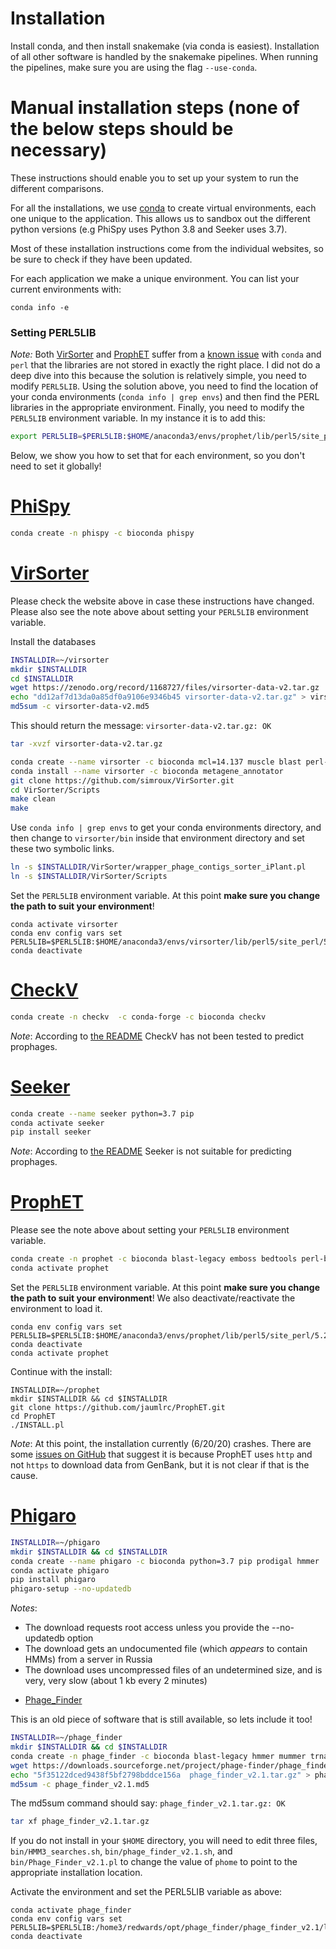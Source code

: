 # Installation

Install conda, and then install snakemake (via conda is easiest).
Installation of all other software is handled by the snakemake pipelines. 
When running the pipelines, make sure you are using the flag `--use-conda`.

# Manual installation steps (none of the below steps should be necessary)

These instructions should enable you to set up your system to run the different comparisons.

For all the installations, we use [conda](https://docs.conda.io/en/latest/) to create virtual
environments, each one unique to the application. This allows us to sandbox out the different
python versions (e.g PhiSpy uses Python 3.8 and Seeker uses 3.7).

Most of these installation instructions come from the individual websites, so be sure to
check if they have been updated.

For each application we make a unique environment. You can list your current environments
with:

```
conda info -e
```

### Setting PERL5LIB

*Note:* Both [VirSorter](#VirSorter) and [ProphET](#prophet) suffer from a [known issue](https://stackoverflow.com/questions/58290190/how-to-fix-perl-from-anaconda-not-installing-bioperl-bailing-out-the-installat) 
with `conda` and `perl` that the libraries are not stored in exactly the right place. I did not do a deep dive into this because the solution is relatively simple, you need to modify `PERL5LIB`. Using
the solution above, you need to find the location of your conda environments (`conda info | grep envs`) and then find the PERL libraries in the appropriate environment. Finally, you need to modify the
`PERL5LIB` environment variable. In my instance it is to add this:

```bash
export PERL5LIB=$PERL5LIB:$HOME/anaconda3/envs/prophet/lib/perl5/site_perl/5.22.0/:$HOME/anaconda3/envs/virsorter/lib/perl5/site_perl/5.22.0/
```

Below, we show you how to set that for each environment, so you don't need to set it globally!


# [PhiSpy](https://github.com/linsalrob/PhiSpy)

```bash
conda create -n phispy -c bioconda phispy
```

# [VirSorter](https://github.com/simroux/VirSorter)

Please check the website above in case these instructions have changed. Please also see the note above about setting your `PERL5LIB` environment variable.

Install the databases

```bash
INSTALLDIR=~/virsorter
mkdir $INSTALLDIR
cd $INSTALLDIR
wget https://zenodo.org/record/1168727/files/virsorter-data-v2.tar.gz
echo "dd12af7d13da0a85df0a9106e9346b45 virsorter-data-v2.tar.gz" > virsorter-data-v2.md5
md5sum -c virsorter-data-v2.md5
```

This should return the message: `virsorter-data-v2.tar.gz: OK`

```bash
tar -xvzf virsorter-data-v2.tar.gz
```

```bash
conda create --name virsorter -c bioconda mcl=14.137 muscle blast perl-bioperl perl-file-which hmmer=3.1b2 perl-parallel-forkmanager perl-list-moreutils diamond=0.9.14
conda install --name virsorter -c bioconda metagene_annotator
git clone https://github.com/simroux/VirSorter.git
cd VirSorter/Scripts
make clean
make
```


Use `conda info | grep envs` to get your conda environments directory, and then change to `virsorter/bin` inside that environment directory and set these two symbolic links.

```bash
ln -s $INSTALLDIR/VirSorter/wrapper_phage_contigs_sorter_iPlant.pl
ln -s $INSTALLDIR/VirSorter/Scripts
```

Set the `PERL5LIB` environment variable. At this point **make sure you change the path to suit your environment**!

```
conda activate virsorter
conda env config vars set PERL5LIB=$PERL5LIB:$HOME/anaconda3/envs/virsorter/lib/perl5/site_perl/5.22.0/
conda deactivate
```

# [CheckV](https://bitbucket.org/berkeleylab/checkv/src/master/)

```bash
conda create -n checkv  -c conda-forge -c bioconda checkv
```

*Note*: According to [the README](https://bitbucket.org/berkeleylab/checkv/src/master/) CheckV has not been tested to predict prophages.

# [Seeker](https://github.com/gussow/seeker)

```bash
conda create --name seeker python=3.7 pip
conda activate seeker
pip install seeker
```

*Note*: According to [the README](https://github.com/gussow/seeker#python-library) Seeker is not suitable for predicting prophages.


# [ProphET](https://github.com/jaumlrc/ProphET/)

Please see the note above about setting your `PERL5LIB` environment variable.

```bash
conda create -n prophet -c bioconda blast-legacy emboss bedtools perl-bioperl perl-lwp-simple perl-gd
conda activate prophet
```

Set the `PERL5LIB` environment variable. At this point **make sure you change the path to suit your environment**!
We also deactivate/reactivate the environment to load it.

```
conda env config vars set PERL5LIB=$PERL5LIB:$HOME/anaconda3/envs/prophet/lib/perl5/site_perl/5.22.0/
conda deactivate
conda activate prophet
```

Continue with the install:
```
INSTALLDIR=~/prophet
mkdir $INSTALLDIR && cd $INSTALLDIR
git clone https://github.com/jaumlrc/ProphET.git
cd ProphET
./INSTALL.pl
```

*Note*: At this point, the installation currently (6/20/20) crashes. There are some [issues on GitHub](https://github.com/jaumlrc/ProphET/issues/30#issuecomment-647040938) that suggest it is because ProphET uses `http` and not `https` to download data from GenBank,
but it is not clear if that is the cause.


# [Phigaro](https://github.com/bobeobibo/phigaro)

```bash
INSTALLDIR=~/phigaro
mkdir $INSTALLDIR && cd $INSTALLDIR
conda create --name phigaro -c bioconda python=3.7 pip prodigal hmmer
conda activate phigaro
pip install phigaro
phigaro-setup --no-updatedb
```

*Notes*: 
- The download requests root access unless you provide the --no-updatedb option
- The download gets an undocumented file (which *appears* to contain HMMs) from a server in Russia
- The download uses uncompressed files of an undetermined size, and is very, very slow (about 1 kb every 2 minutes)



* [Phage_Finder](http://phage-finder.sourceforge.net/)

This is an old piece of software that is still available, so lets include it too!

```bash
INSTALLDIR=~/phage_finder 
mkdir $INSTALLDIR && cd $INSTALLDIR
conda create -n phage_finder -c bioconda blast-legacy hmmer mummer trnascan-se aragorn perl-math-round
wget https://downloads.sourceforge.net/project/phage-finder/phage_finder_v2.1/phage_finder_v2.1.tar.gz
echo "5f35122dced9438f5bf2798bddce156a  phage_finder_v2.1.tar.gz" > phage_finder_v2.1.md5
md5sum -c phage_finder_v2.1.md5
```

The md5sum command should say: `phage_finder_v2.1.tar.gz: OK`

```bash
tar xf phage_finder_v2.1.tar.gz
```

If you do not install in your `$HOME` directory, you will need to edit three files, `bin/HMM3_searches.sh`, `bin/phage_finder_v2.1.sh`, and `bin/Phage_Finder_v2.1.pl` to change
the value of `phome` to point to the appropriate installation location.

Activate the environment and set the PERL5LIB variable as above:

```
conda activate phage_finder
conda env config vars set PERL5LIB=$PERL5LIB:/home3/redwards/opt/phage_finder/phage_finder_v2.1/lib/
conda deactivate
```


